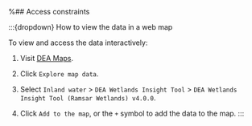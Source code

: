 %## Access constraints

:::{dropdown} How to view the data in a web map

To view and access the data interactively:
1) Visit [DEA Maps](https://maps.dea.ga.gov.au).

2) Click `Explore map data`.

3) Select `Inland water` > `DEA Wetlands Insight Tool` > `DEA Wetlands Insight Tool (Ramsar Wetlands) v4.0.0`. 

5) Click `Add to the map`, or the `+` symbol to add the data to the map.
:::

